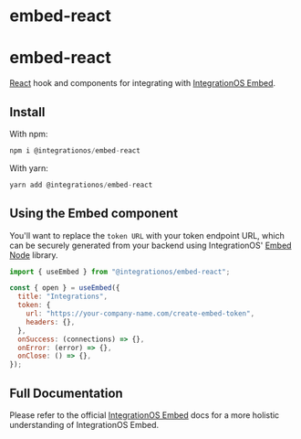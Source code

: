 # embed-react

# embed-react

[React](https://react.dev/) hook and components for integrating with [IntegrationOS Embed](https://docs.integrationos.com/docs/embed-overview).

## Install

With npm:

```jsx
npm i @integrationos/embed-react
```

With yarn:

```jsx
yarn add @integrationos/embed-react
```

## Using the Embed component

You'll want to replace the `token URL` with your token endpoint URL, which can be securely generated from your backend using IntegrationOS' [Embed Node](https://docs.integrationos.com/docs/embed-overview) library.

```jsx
import { useEmbed } from "@integrationos/embed-react";

const { open } = useEmbed({
  title: "Integrations",
  token: {
    url: "https://your-company-name.com/create-embed-token",
    headers: {},
  },
  onSuccess: (connections) => {},
  onError: (error) => {},
  onClose: () => {},
});
```

## Full Documentation

Please refer to the official [IntegrationOS Embed](https://docs.integrationos.com/docs/embed-overview) docs for a more holistic understanding of IntegrationOS Embed.
